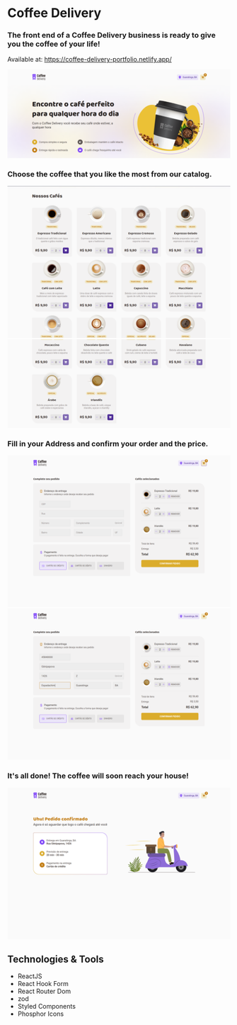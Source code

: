 # Coffee Delivery

### The front end of a Coffee Delivery business is ready to give you the coffee of your life!
Available at: https://coffee-delivery-portfolio.netlify.app/

![image](https://github.com/LucasSousa09/ignite2022-react-2ndchallenge-coffeedelivery/blob/main/src/assets/screenshots/coffe-delivery-homepage-1.png)

### Choose the coffee that you like the most from our catalog.
![image](https://github.com/LucasSousa09/ignite2022-react-2ndchallenge-coffeedelivery/blob/main/src/assets/screenshots/coffe-delivery-homepage-2.png)
![image](https://github.com/LucasSousa09/ignite2022-react-2ndchallenge-coffeedelivery/blob/main/src/assets/screenshots/coffe-delivery-homepage-3.png)

### Fill in your Address and confirm your order and the price.
![image](https://github.com/LucasSousa09/ignite2022-react-2ndchallenge-coffeedelivery/blob/main/src/assets/screenshots/coffe-delivery-checkout-1.png)
![image](https://github.com/LucasSousa09/ignite2022-react-2ndchallenge-coffeedelivery/blob/main/src/assets/screenshots/coffe-delivery-checkout-2.png)

### It's all done! The coffee will soon reach your house!
![image](https://github.com/LucasSousa09/ignite2022-react-2ndchallenge-coffeedelivery/blob/main/src/assets/screenshots/success-transaction.png)

## Technologies & Tools
- ReactJS
- React Hook Form
- React Router Dom
- zod
- Styled Components
- Phosphor Icons

